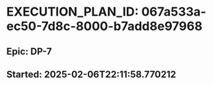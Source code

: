 # EXECUTION_PLAN_ID: 067a533a-ec50-7d8c-8000-b7add8e97968

## Epic: DP-7
## Started: 2025-02-06T22:11:58.770212


